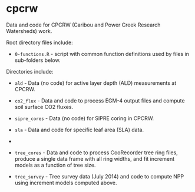 cpcrw
=====

Data and code for CPCRW (Caribou and Power Creek Research Watersheds) work.

Root directory files include:

* `0-functions.R` - script with common function definitions used by files in sub-folders below.

Directories include:

* `ald` - Data (no code) for active layer depth (ALD) measurements at CPCRW.

* `co2_flux` - Data and code to process EGM-4 output files and compute soil surface CO2 fluxes.

* `sipre_cores` - Data (no code) for SIPRE coring in CPCRW.

* `sla` - Data and code for specific leaf area (SLA) data.
* 
* `tree_cores` - Data and code to process CooRecorder tree ring files, produce a single data frame with all ring widths, and fit increment models as a function of tree size.

* `tree_survey` - Tree survey data (July 2014) and code to compute NPP using increment models computed above.
